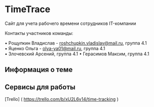 # TimeTrace

Сайт для учета рабочего времени сотрудников IT-компании

Контакты участников команды:

• Рощупкин Владислав - roshchupkin.vladislav@mail.ru, группа 4.1 <br>
• Яценко Ольга - olya-ya01@mail.ru, группа 4.1 <br>
• Злочевский Арсений, группа 4.1 
• Герасимов Максим, группа 4.1

## Информация о теме

## Сервисы для работы
[Trello] ( https://trello.com/b/xU2L6v14/time-tracking )
